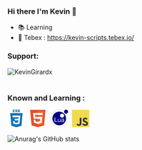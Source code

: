 


### Hi there I'm Kevin 👋

- 📚 Learning
- 🏪 Tebex : https://kevin-scripts.tebex.io/


<h3 align="left">Support:</h3>
<p><a href="https://ko-fi.com/KevinGirardx"> <img align="left" src="https://cdn.ko-fi.com/cdn/kofi3.png?v=3" height="50" width="210" alt="KevinGirardx" /></a></p><br><br>

### Known and Learning :
<div>
  <img src="https://github.com/devicons/devicon/blob/master/icons/css3/css3-plain-wordmark.svg"  title="CSS3" alt="CSS" width="40" height="40"/>&nbsp;
  <img src="https://github.com/devicons/devicon/blob/master/icons/html5/html5-original.svg" title="HTML5" alt="HTML" width="40" height="40"/>&nbsp;
   <img src="https://github.com/devicons/devicon/blob/master/icons/lua/lua-original.svg" title="Lua" alt="HTML" width="40" height="40"/>&nbsp;
  <img src="https://github.com/devicons/devicon/blob/master/icons/javascript/javascript-original.svg" title="JS" alt="Javascript" width="40" height="40"/>&nbsp;

</div>

![Anurag's GitHub stats](https://github-readme-stats.vercel.app/api?username=KevinGirardx&show_icons=true&theme=tokyonight)
